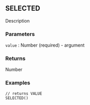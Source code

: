 ## SELECTED

Description

### Parameters
`value` : Number (required) - argument

### Returns
Number

### Examples
```
// returns VALUE
SELECTED()
```